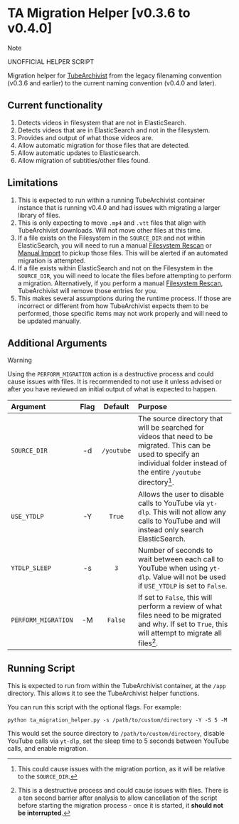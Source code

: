 # TA Migration Helper [v0.3.6 to v0.4.0]
> [!NOTE]
> UNOFFICIAL HELPER SCRIPT

Migration helper for [TubeArchivist](https://github.com/tubearchivist/tubearchivist) from the legacy filenaming convention (v0.3.6 and earlier) to the current naming convention (v0.4.0 and later).

## Current functionality
1. Detects videos in filesystem that are not in ElasticSearch.
2. Detects videos that are in ElasticSearch and not in the filesystem.
3. Provides and output of what those videos are.
4. Allow automatic migration for those files that are detected.
5. Allow automatic updates to Elasticsearch.
6. Allow migration of subtitles/other files found.

## Limitations
1. This is expected to run within a running TubeArchivist container instance that is running v0.4.0 and had issues with migrating a larger library of files.
2. This is only expecting to move `.mp4` and `.vtt` files that align with TubeArchivist downloads. Will not move other files at this time.
3. If a file exists on the Filesystem in the `SOURCE_DIR` and not within ElasticSearch, you will need to run a manual [Filesystem Rescan](https://docs.tubearchivist.com/settings/actions/#rescan-filesystem) or [Manual Import](https://docs.tubearchivist.com/settings/actions/#manual-media-files-import) to pickup those files. This will be alerted if an automated migration is attempted.
4. If a file exists within ElasticSearch and not on the Filesystem in the `SOURCE_DIR`, you will need to locate the files before attempting to perform a migration. Alternatively, if you perform a manual [Filesystem Rescan](https://docs.tubearchivist.com/settings/actions/#rescan-filesystem), TubeArchivist will remove those entries for you.
5. This makes several assumptions during the runtime process. If those are incorrect or different from how TubeArchivist expects them to be performed, those specific items may not work properly and will need to be updated manually.

## Additional Arguments
> [!WARNING]
> Using the `PERFORM_MIGRATION` action is a destructive process and could cause issues with files. It is recommended to not use it unless advised or after you have reviewed an initial output of what is expected to happen.

Argument | Flag | Default | Purpose
:--- | :---: | :---: | :---
`SOURCE_DIR` | -d | `/youtube` | The source directory that will be searched for videos that need to be migrated. This can be used to specify an individual folder instead of the entire `/youtube` directory[^1].
`USE_YTDLP` | -Y | `True` | Allows the user to disable calls to YouTube via `yt-dlp`. This will not allow any calls to YouTube and will instead only search ElasticSearch. 
`YTDLP_SLEEP` | -s | `3` | Number of seconds to wait between each call to YouTube when using `yt-dlp`. Value will not be used if `USE_YTDLP` is set to `False`.
`PERFORM_MIGRATION` | -M | `False` | If set to `False`, this will perform a review of what files need to be migrated and why. If set to `True`, this will attempt to migrate all files[^2]. 

[^1]: This could cause issues with the migration portion, as it will be relative to the `SOURCE_DIR`.
[^2]: This is a destructive process and could cause issues with files.
  There is a ten second barrier after analysis to allow cancellation of the script before starting the migration process - once it is started, it **should not be interrupted**.


## Running Script
This is expected to run from within the TubeArchivist container, at the `/app` directory. This allows it to see the TubeArchivist helper functions.

You can run this script with the optional flags. For example:
```
python ta_migration_helper.py -s /path/to/custom/directory -Y -S 5 -M
```

This would set the source directory to `/path/to/custom/directory`, disable YouTube calls via `yt-dlp`, set the sleep time to 5 seconds between YouTube calls, and enable migration.